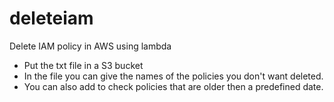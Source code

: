 # deleteiam
Delete IAM policy in AWS using lambda

- Put the txt file in a S3 bucket
- In the file you can give the names of the policies you don't want deleted.
- You can also add to check policies that are older then a predefined date.
